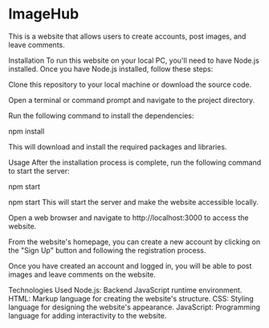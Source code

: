 # ImageHub

This is a website that allows users to create accounts, post images, and leave comments.

Installation
To run this website on your local PC, you'll need to have Node.js installed. Once you have Node.js installed, follow these steps:

Clone this repository to your local machine or download the source code.

Open a terminal or command prompt and navigate to the project directory.

Run the following command to install the dependencies:

npm install

This will download and install the required packages and libraries.

Usage
After the installation process is complete, run the following command to start the server:

npm start

npm start
This will start the server and make the website accessible locally.

Open a web browser and navigate to http://localhost:3000 to access the website.

From the website's homepage, you can create a new account by clicking on the "Sign Up" button and following the registration process.

Once you have created an account and logged in, you will be able to post images and leave comments on the website.

Technologies Used
Node.js: Backend JavaScript runtime environment.
HTML: Markup language for creating the website's structure.
CSS: Styling language for designing the website's appearance.
JavaScript: Programming language for adding interactivity to the website.
